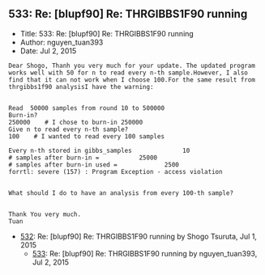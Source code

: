 ## 533: Re: [blupf90] Re: THRGIBBS1F90 running

- Title: 533: Re: [blupf90] Re: THRGIBBS1F90 running
- Author: nguyen_tuan393
- Date: Jul 2, 2015

```
Dear Shogo, Thanh you very much for your update. The updated program works well with 50 for n to read every n-th sample.However, I also find that it can not work when I choose 100.For the same result from thrgibbs1f90 analysisI have the warning:


Read  50000 samples from round 10 to 500000
Burn-in?
250000    # I chose to burn-in 250000
Give n to read every n-th sample?
100    # I wanted to read every 100 samples

Every n-th stored in gibbs_samples              10
# samples after burn-in =           25000
# samples after burn-in used =             2500
forrtl: severe (157) : Program Exception - access violation


What should I do to have an analysis from every 100-th sample?


Thank You very much.
Tuan
```

- [532](0532.md): Re: [blupf90] Re: THRGIBBS1F90 running by Shogo Tsuruta, Jul 1, 2015
    - [533](0533.md): Re: [blupf90] Re: THRGIBBS1F90 running by nguyen_tuan393, Jul 2, 2015
